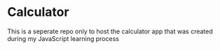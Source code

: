 # Calculator
 This is a seperate repo only to host the calculator app that was created during my JavaScript learning process
